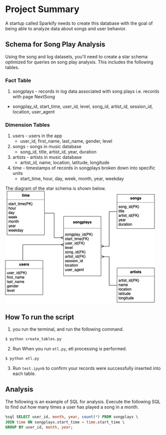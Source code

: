 # Project Summary
A startup called Sparkify needs to create this database with the goal of being able to analyze data about songs and user behavior.

## Schema for Song Play Analysis
Using the song and log datasets, you'll need to create a star schema optimized for queries on song play analysis. This includes the following tables.

### Fact Table
1. songplays - records in log data associated with song plays i.e. records with page NextSong
* songplay_id, start_time, user_id, level, song_id, artist_id, session_id, location, user_agent

### Dimension Tables
1. users - users in the app
    * user_id, first_name, last_name, gender, level
2. songs - songs in music database
    * song_id, title, artist_id, year, duration
3. artists - artists in music database
    * artist_id, name, location, latitude, longitude
4. time - timestamps of records in songplays broken down into specific units
    * start_time, hour, day, week, month, year, weekday

The diagram of the star schema is shown below.
![star_shema](star_shema.png)

## How To run the script

1. you run the terminal, and run the following command.

```python
$ python create_tables.py
```

2. Run When you run `etl.py`, etl processing is performed.

```python
$ python etl.py
```

3. Run `test.ipynb` to confirm your records were successfully inserted into each table.

## Analysis
The following is an example of SQL for analysis.
Execute the following SQL to find out how many times a user has played a song in a month.

```sql
%sql SELECT user_id, month, year, count(*) FROM songplays \
JOIN time ON songplays.start_time = time.start_time \
GROUP BY user_id, month, year;
```
